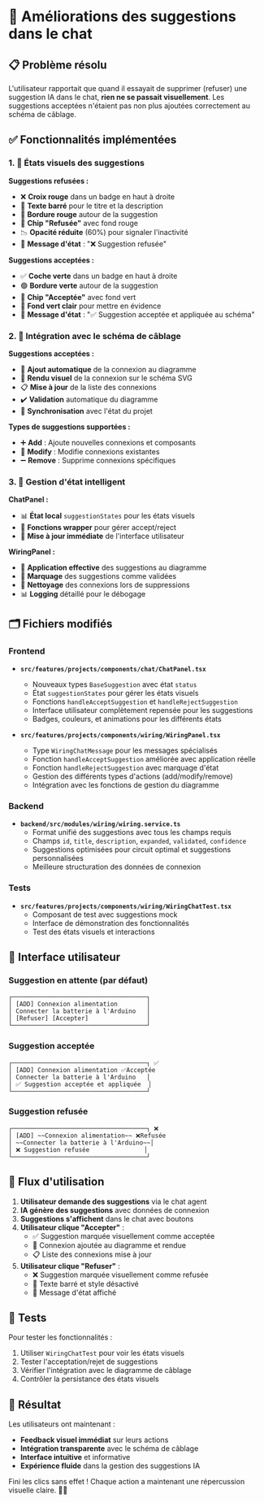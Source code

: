 # 💬 Améliorations des suggestions dans le chat

## 📋 Problème résolu

L'utilisateur rapportait que quand il essayait de supprimer (refuser) une suggestion IA dans le chat, **rien ne se passait visuellement**. Les suggestions acceptées n'étaient pas non plus ajoutées correctement au schéma de câblage.

## ✅ Fonctionnalités implémentées

### 1. 🎨 **États visuels des suggestions**

**Suggestions refusées :**
- ❌ **Croix rouge** dans un badge en haut à droite
- 🚫 **Texte barré** pour le titre et la description  
- 🔴 **Bordure rouge** autour de la suggestion
- 🎯 **Chip "Refusée"** avec fond rouge
- 📉 **Opacité réduite** (60%) pour signaler l'inactivité
- 📝 **Message d'état** : "❌ Suggestion refusée"

**Suggestions acceptées :**
- ✅ **Coche verte** dans un badge en haut à droite
- 🟢 **Bordure verte** autour de la suggestion
- 🎯 **Chip "Acceptée"** avec fond vert
- 🌟 **Fond vert clair** pour mettre en évidence
- 📝 **Message d'état** : "✅ Suggestion acceptée et appliquée au schéma"

### 2. 🔧 **Intégration avec le schéma de câblage**

**Suggestions acceptées :**
- 🔌 **Ajout automatique** de la connexion au diagramme
- 🎨 **Rendu visuel** de la connexion sur le schéma SVG
- 📋 **Mise à jour** de la liste des connexions
- ✔️ **Validation** automatique du diagramme
- 🔄 **Synchronisation** avec l'état du projet

**Types de suggestions supportées :**
- ➕ **Add** : Ajoute nouvelles connexions et composants
- 🔄 **Modify** : Modifie connexions existantes
- ➖ **Remove** : Supprime connexions spécifiques

### 3. 🧠 **Gestion d'état intelligent**

**ChatPanel :**
- 📊 **État local** `suggestionStates` pour les états visuels
- 🔄 **Fonctions wrapper** pour gérer accept/reject
- 🎯 **Mise à jour immédiate** de l'interface utilisateur

**WiringPanel :**
- 🎯 **Application effective** des suggestions au diagramme
- 📝 **Marquage** des suggestions comme validées
- 🔗 **Nettoyage** des connexions lors de suppressions
- 📊 **Logging** détaillé pour le débogage

## 🗂️ Fichiers modifiés

### Frontend
- **`src/features/projects/components/chat/ChatPanel.tsx`**
  - Nouveaux types `BaseSuggestion` avec état `status`
  - État `suggestionStates` pour gérer les états visuels
  - Fonctions `handleAcceptSuggestion` et `handleRejectSuggestion`
  - Interface utilisateur complètement repensée pour les suggestions
  - Badges, couleurs, et animations pour les différents états

- **`src/features/projects/components/wiring/WiringPanel.tsx`**
  - Type `WiringChatMessage` pour les messages spécialisés
  - Fonction `handleAcceptSuggestion` améliorée avec application réelle
  - Fonction `handleRejectSuggestion` avec marquage d'état
  - Gestion des différents types d'actions (add/modify/remove)
  - Intégration avec les fonctions de gestion du diagramme

### Backend
- **`backend/src/modules/wiring/wiring.service.ts`**
  - Format unifié des suggestions avec tous les champs requis
  - Champs `id`, `title`, `description`, `expanded`, `validated`, `confidence`
  - Suggestions optimisées pour circuit optimal et suggestions personnalisées
  - Meilleure structuration des données de connexion

### Tests
- **`src/features/projects/components/wiring/WiringChatTest.tsx`**
  - Composant de test avec suggestions mock
  - Interface de démonstration des fonctionnalités
  - Test des états visuels et interactions

## 🎯 Interface utilisateur

### Suggestion en attente (par défaut)
```
┌─────────────────────────────────────┐
│ [ADD] Connexion alimentation        │
│ Connecter la batterie à l'Arduino   │
│ [Refuser] [Accepter]                │
└─────────────────────────────────────┘
```

### Suggestion acceptée
```
┌─────────────────────────────────────┐ ✅
│ [ADD] Connexion alimentation ✅Acceptée
│ Connecter la batterie à l'Arduino   │
│ ✅ Suggestion acceptée et appliquée  │
└─────────────────────────────────────┘
```

### Suggestion refusée
```
┌─────────────────────────────────────┐ ❌
│ [ADD] ~~Connexion alimentation~~ ❌Refusée
│ ~~Connecter la batterie à l'Arduino~~│
│ ❌ Suggestion refusée               │
└─────────────────────────────────────┘
```

## 🚀 Flux d'utilisation

1. **Utilisateur demande des suggestions** via le chat agent
2. **IA génère des suggestions** avec données de connexion
3. **Suggestions s'affichent** dans le chat avec boutons
4. **Utilisateur clique "Accepter"** :
   - ✅ Suggestion marquée visuellement comme acceptée
   - 🔌 Connexion ajoutée au diagramme et rendue
   - 📋 Liste des connexions mise à jour
5. **Utilisateur clique "Refuser"** :
   - ❌ Suggestion marquée visuellement comme refusée
   - 🚫 Texte barré et style désactivé
   - 📝 Message d'état affiché

## 🔬 Tests

Pour tester les fonctionnalités :
1. Utiliser `WiringChatTest` pour voir les états visuels
2. Tester l'acceptation/rejet de suggestions
3. Vérifier l'intégration avec le diagramme de câblage
4. Contrôler la persistance des états visuels

## 🎉 Résultat

Les utilisateurs ont maintenant :
- **Feedback visuel immédiat** sur leurs actions
- **Intégration transparente** avec le schéma de câblage  
- **Interface intuitive** et informative
- **Expérience fluide** dans la gestion des suggestions IA

Fini les clics sans effet ! Chaque action a maintenant une répercussion visuelle claire. 🎯✨ 